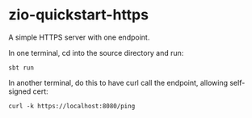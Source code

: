 # zio-quickstart-https

A simple HTTPS server with one endpoint.

In one terminal, cd into the source directory and run:

```
sbt run
```

In another terminal, do this to have curl call the endpoint, allowing self-signed cert:

```
curl -k https://localhost:8080/ping
```
